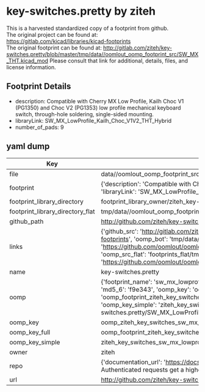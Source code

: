 # key-switches.pretty by ziteh  
This is a harvested standardized copy of a footprint from github.  
The original project can be found at:  
https://gitlab.com/kicad/libraries/kicad-footprints  
The original footprint can be found at:
http://gitlab.com/ziteh/key-switches.pretty/blob/master/tmp/data//oomlout_oomp_footprint_src/SW_MX_THT.kicad_mod
Please consult that link for additional, details, files, and license information.  
## Footprint Details
* description: Compatible with Cherry MX Low Profile, Kailh Choc V1 (PG1350) and Choc V2 (PG1353) low profile mechanical keyboard switch, through-hole soldering, single-sided mounting.  
* libraryLink: SW_MX_LowProfile_Kailh_Choc_V1V2_THT_Hybrid  
* number_of_pads: 9  
## yaml dump  
| Key | Value |  
| --- | --- |  
| file | data//oomlout_oomp_footprint_src/key-switches.pretty/SW_MX_LowProfile_Kailh_Choc_V1V2_THT_Hybrid.kicad_mod |  
| footprint | {'description': 'Compatible with Cherry MX Low Profile, Kailh Choc V1 (PG1350) and Choc V2 (PG1353) low profile mechanical keyboard switch, through-hole soldering, single-sided mounting.', 'libraryLink': 'SW_MX_LowProfile_Kailh_Choc_V1V2_THT_Hybrid', 'number_of_pads': 9} |  
| footprint_library_directory | footprint_library_owner/ziteh_key-switches.pretty |  
| footprint_library_directory_flat | tmp/data//oomlout_oomp_footprint_src/footprints_flat/ziteh_key_switches_sw_mx_lowprofile_kailh_choc_v1v2_tht_hybrid/working |  
| github_path | http://github.com/ziteh/key-switches.pretty/blob/master/tmp/data//oomlout_oomp_footprint_src/SW_MX_LowProfile_Kailh_Choc_V1V2_THT_Hybrid.kicad_mod |  
| links | {'github_src': 'http://gitlab.com/ziteh/key-switches.pretty/blob/master/tmp/data//oomlout_oomp_footprint_src/SW_MX_THT.kicad_mod', 'github_src_repo': 'https://gitlab.com/kicad/libraries/kicad-footprints', 'oomp_bot': 'tmp/data//oomlout_oomp_footprint_src/footprints/ziteh_key_switches_sw_mx_lowprofile_kailh_choc_v1v2_tht_hybrid/working', 'oomp_bot_github': 'https://github.com/oomlout/oomlout_oomp_footprint_bot/tree/main/tmp/data//oomlout_oomp_footprint_src/footprints/ziteh_key_switches_sw_mx_lowprofile_kailh_choc_v1v2_tht_hybrid/working', 'oomp_src_flat': 'footprints_flat/tmp/data//oomlout_oomp_footprint_src/footprints_flat/ziteh_key_switches_sw_mx_lowprofile_kailh_choc_v1v2_tht_hybrid/working', 'oomp_src_flat_github': 'https://github.com/oomlout/oomlout_oomp_footprint_src/tree/main/tmp/data//oomlout_oomp_footprint_src/footprints_flat/ziteh_key_switches_sw_mx_lowprofile_kailh_choc_v1v2_tht_hybrid/working'} |  
| name | key-switches.pretty |  
| oomp | {'footprint_name': 'sw_mx_lowprofile_kailh_choc_v1v2_tht_hybrid', 'library_name': 'key_switches', 'md5': 'f9e34346ceeb64d51708b10b69dae2dd', 'md5_10': 'f9e34346ce', 'md5_5': 'f9e34', 'md5_6': 'f9e343', 'oomp_key': 'oomp_ziteh_key_switches_sw_mx_lowprofile_kailh_choc_v1v2_tht_hybrid', 'oomp_key_extra': 'oomp_footprint_ziteh_key_switches_sw_mx_lowprofile_kailh_choc_v1v2_tht_hybrid', 'oomp_key_full': 'oomp_footprint_ziteh_key_switches_sw_mx_lowprofile_kailh_choc_v1v2_tht_hybrid_f9e343', 'oomp_key_simple': 'ziteh_key_switches_sw_mx_lowprofile_kailh_choc_v1v2_tht_hybrid', 'original_filename': 'data//oomlout_oomp_footprint_src/key-switches.pretty/SW_MX_LowProfile_Kailh_Choc_V1V2_THT_Hybrid.kicad_mod', 'owner_name': 'ziteh'} |  
| oomp_key | oomp_ziteh_key_switches_sw_mx_lowprofile_kailh_choc_v1v2_tht_hybrid |  
| oomp_key_full | oomp_footprint_ziteh_key_switches_sw_mx_lowprofile_kailh_choc_v1v2_tht_hybrid |  
| oomp_key_simple | ziteh_key_switches_sw_mx_lowprofile_kailh_choc_v1v2_tht_hybrid |  
| owner | ziteh |  
| repo | {'documentation_url': 'https://docs.github.com/rest/overview/resources-in-the-rest-api#rate-limiting', 'message': "API rate limit exceeded for 84.66.142.224. (But here's the good news: Authenticated requests get a higher rate limit. Check out the documentation for more details.)"} |  
| url | http://github.com/ziteh/key-switches.pretty |  

